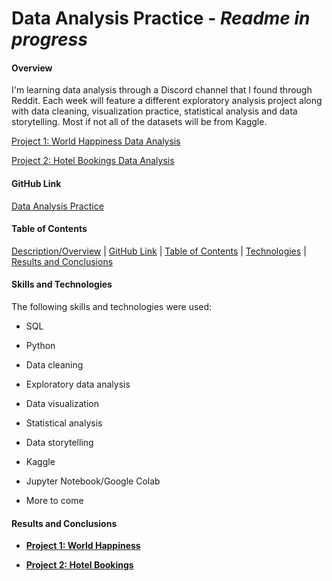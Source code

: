 # Data Analysis Practice - *Readme in progress*

#### Overview

I'm learning data analysis through a Discord channel that I found through Reddit. Each week will feature a different exploratory analysis project along with data cleaning, visualization practice, statistical analysis and data storytelling. Most if not all of the datasets will be from Kaggle.

[Project 1: World Happiness Data Analysis](https://github.com/dangconnie/World-Happiness-data-analysis/tree/5181a54692c60bf2c358e8e5b7874f9037c5639a)

[Project 2: Hotel Bookings Data Analysis](https://github.com/dangconnie/Hotel-Bookings-data-analysis)


#### GitHub Link
[Data Analysis Practice](https://github.com/dangconnie/data-analysis-practice)


#### Table of Contents

[Description/Overview](#overview) | [GitHub Link](#github-link) | [Table of Contents](#table-of-contents) | [Technologies](#skills-and-technologies) | [Results and Conclusions](#results-and-conclusions)


#### Skills and Technologies
The following skills and technologies were used:

   * SQL
   
   * Python
   
   * Data cleaning
   
   * Exploratory data analysis
   
   * Data visualization
   
   * Statistical analysis
   
   * Data storytelling
   
   * Kaggle
   
   * Jupyter Notebook/Google Colab
   
   * More to come
   

#### Results and Conclusions
* [__Project 1: World Happiness__](https://github.com/dangconnie/World-Happiness-data-analysis)

* [__Project 2: Hotel Bookings__](https://github.com/dangconnie/Hotel-Bookings-data-analysis)
